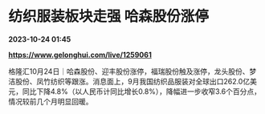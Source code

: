 # 纺织服装板块走强 哈森股份涨停

**2023-10-24 01:45**

**https://www.gelonghui.com/live/1259061**

格隆汇10月24日｜哈森股份、迎丰股份涨停，福瑞股份触及涨停，龙头股份、梦洁股份、凤竹纺织等跟涨。消息面上，9月我国纺织品服装对全球出口262.0亿美元，同比下降4.8%（以人民币计同比增长0.8%），降幅进一步收窄3.6个百分点，情况较前几个月明显回暖。